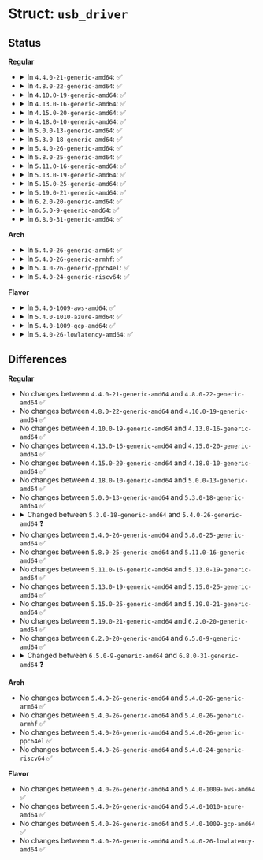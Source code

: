 # Struct: <code>usb_driver</code>

## Status
<b>Regular</b>
<ul>
<li>
<details>
<summary>In <code>4.4.0-21-generic-amd64</code>: ✅</summary>

```c
struct usb_driver {
    const char * name;
    int (*)(struct usb_interface *, const struct usb_device_id *) probe;
    void (*)(struct usb_interface *) disconnect;
    int (*)(struct usb_interface *, unsigned int, void *) unlocked_ioctl;
    int (*)(struct usb_interface *, pm_message_t) suspend;
    int (*)(struct usb_interface *) resume;
    int (*)(struct usb_interface *) reset_resume;
    int (*)(struct usb_interface *) pre_reset;
    int (*)(struct usb_interface *) post_reset;
    const struct usb_device_id * id_table;
    struct usb_dynids dynids;
    struct usbdrv_wrap drvwrap;
    unsigned int no_dynamic_id;
    unsigned int supports_autosuspend;
    unsigned int disable_hub_initiated_lpm;
    unsigned int soft_unbind;
}
```
</details>
</li>
<li>
<details>
<summary>In <code>4.8.0-22-generic-amd64</code>: ✅</summary>

```c
struct usb_driver {
    const char * name;
    int (*)(struct usb_interface *, const struct usb_device_id *) probe;
    void (*)(struct usb_interface *) disconnect;
    int (*)(struct usb_interface *, unsigned int, void *) unlocked_ioctl;
    int (*)(struct usb_interface *, pm_message_t) suspend;
    int (*)(struct usb_interface *) resume;
    int (*)(struct usb_interface *) reset_resume;
    int (*)(struct usb_interface *) pre_reset;
    int (*)(struct usb_interface *) post_reset;
    const struct usb_device_id * id_table;
    struct usb_dynids dynids;
    struct usbdrv_wrap drvwrap;
    unsigned int no_dynamic_id;
    unsigned int supports_autosuspend;
    unsigned int disable_hub_initiated_lpm;
    unsigned int soft_unbind;
}
```
</details>
</li>
<li>
<details>
<summary>In <code>4.10.0-19-generic-amd64</code>: ✅</summary>

```c
struct usb_driver {
    const char * name;
    int (*)(struct usb_interface *, const struct usb_device_id *) probe;
    void (*)(struct usb_interface *) disconnect;
    int (*)(struct usb_interface *, unsigned int, void *) unlocked_ioctl;
    int (*)(struct usb_interface *, pm_message_t) suspend;
    int (*)(struct usb_interface *) resume;
    int (*)(struct usb_interface *) reset_resume;
    int (*)(struct usb_interface *) pre_reset;
    int (*)(struct usb_interface *) post_reset;
    const struct usb_device_id * id_table;
    struct usb_dynids dynids;
    struct usbdrv_wrap drvwrap;
    unsigned int no_dynamic_id;
    unsigned int supports_autosuspend;
    unsigned int disable_hub_initiated_lpm;
    unsigned int soft_unbind;
}
```
</details>
</li>
<li>
<details>
<summary>In <code>4.13.0-16-generic-amd64</code>: ✅</summary>

```c
struct usb_driver {
    const char * name;
    int (*)(struct usb_interface *, const struct usb_device_id *) probe;
    void (*)(struct usb_interface *) disconnect;
    int (*)(struct usb_interface *, unsigned int, void *) unlocked_ioctl;
    int (*)(struct usb_interface *, pm_message_t) suspend;
    int (*)(struct usb_interface *) resume;
    int (*)(struct usb_interface *) reset_resume;
    int (*)(struct usb_interface *) pre_reset;
    int (*)(struct usb_interface *) post_reset;
    const struct usb_device_id * id_table;
    struct usb_dynids dynids;
    struct usbdrv_wrap drvwrap;
    unsigned int no_dynamic_id;
    unsigned int supports_autosuspend;
    unsigned int disable_hub_initiated_lpm;
    unsigned int soft_unbind;
}
```
</details>
</li>
<li>
<details>
<summary>In <code>4.15.0-20-generic-amd64</code>: ✅</summary>

```c
struct usb_driver {
    const char * name;
    int (*)(struct usb_interface *, const struct usb_device_id *) probe;
    void (*)(struct usb_interface *) disconnect;
    int (*)(struct usb_interface *, unsigned int, void *) unlocked_ioctl;
    int (*)(struct usb_interface *, pm_message_t) suspend;
    int (*)(struct usb_interface *) resume;
    int (*)(struct usb_interface *) reset_resume;
    int (*)(struct usb_interface *) pre_reset;
    int (*)(struct usb_interface *) post_reset;
    const struct usb_device_id * id_table;
    struct usb_dynids dynids;
    struct usbdrv_wrap drvwrap;
    unsigned int no_dynamic_id;
    unsigned int supports_autosuspend;
    unsigned int disable_hub_initiated_lpm;
    unsigned int soft_unbind;
}
```
</details>
</li>
<li>
<details>
<summary>In <code>4.18.0-10-generic-amd64</code>: ✅</summary>

```c
struct usb_driver {
    const char * name;
    int (*)(struct usb_interface *, const struct usb_device_id *) probe;
    void (*)(struct usb_interface *) disconnect;
    int (*)(struct usb_interface *, unsigned int, void *) unlocked_ioctl;
    int (*)(struct usb_interface *, pm_message_t) suspend;
    int (*)(struct usb_interface *) resume;
    int (*)(struct usb_interface *) reset_resume;
    int (*)(struct usb_interface *) pre_reset;
    int (*)(struct usb_interface *) post_reset;
    const struct usb_device_id * id_table;
    struct usb_dynids dynids;
    struct usbdrv_wrap drvwrap;
    unsigned int no_dynamic_id;
    unsigned int supports_autosuspend;
    unsigned int disable_hub_initiated_lpm;
    unsigned int soft_unbind;
}
```
</details>
</li>
<li>
<details>
<summary>In <code>5.0.0-13-generic-amd64</code>: ✅</summary>

```c
struct usb_driver {
    const char * name;
    int (*)(struct usb_interface *, const struct usb_device_id *) probe;
    void (*)(struct usb_interface *) disconnect;
    int (*)(struct usb_interface *, unsigned int, void *) unlocked_ioctl;
    int (*)(struct usb_interface *, pm_message_t) suspend;
    int (*)(struct usb_interface *) resume;
    int (*)(struct usb_interface *) reset_resume;
    int (*)(struct usb_interface *) pre_reset;
    int (*)(struct usb_interface *) post_reset;
    const struct usb_device_id * id_table;
    struct usb_dynids dynids;
    struct usbdrv_wrap drvwrap;
    unsigned int no_dynamic_id;
    unsigned int supports_autosuspend;
    unsigned int disable_hub_initiated_lpm;
    unsigned int soft_unbind;
}
```
</details>
</li>
<li>
<details>
<summary>In <code>5.3.0-18-generic-amd64</code>: ✅</summary>

```c
struct usb_driver {
    const char * name;
    int (*)(struct usb_interface *, const struct usb_device_id *) probe;
    void (*)(struct usb_interface *) disconnect;
    int (*)(struct usb_interface *, unsigned int, void *) unlocked_ioctl;
    int (*)(struct usb_interface *, pm_message_t) suspend;
    int (*)(struct usb_interface *) resume;
    int (*)(struct usb_interface *) reset_resume;
    int (*)(struct usb_interface *) pre_reset;
    int (*)(struct usb_interface *) post_reset;
    const struct usb_device_id * id_table;
    struct usb_dynids dynids;
    struct usbdrv_wrap drvwrap;
    unsigned int no_dynamic_id;
    unsigned int supports_autosuspend;
    unsigned int disable_hub_initiated_lpm;
    unsigned int soft_unbind;
}
```
</details>
</li>
<li>
<details>
<summary>In <code>5.4.0-26-generic-amd64</code>: ✅</summary>

```c
struct usb_driver {
    const char * name;
    int (*)(struct usb_interface *, const struct usb_device_id *) probe;
    void (*)(struct usb_interface *) disconnect;
    int (*)(struct usb_interface *, unsigned int, void *) unlocked_ioctl;
    int (*)(struct usb_interface *, pm_message_t) suspend;
    int (*)(struct usb_interface *) resume;
    int (*)(struct usb_interface *) reset_resume;
    int (*)(struct usb_interface *) pre_reset;
    int (*)(struct usb_interface *) post_reset;
    const struct usb_device_id * id_table;
    const struct attribute_group * * dev_groups;
    struct usb_dynids dynids;
    struct usbdrv_wrap drvwrap;
    unsigned int no_dynamic_id;
    unsigned int supports_autosuspend;
    unsigned int disable_hub_initiated_lpm;
    unsigned int soft_unbind;
}
```
</details>
</li>
<li>
<details>
<summary>In <code>5.8.0-25-generic-amd64</code>: ✅</summary>

```c
struct usb_driver {
    const char * name;
    int (*)(struct usb_interface *, const struct usb_device_id *) probe;
    void (*)(struct usb_interface *) disconnect;
    int (*)(struct usb_interface *, unsigned int, void *) unlocked_ioctl;
    int (*)(struct usb_interface *, pm_message_t) suspend;
    int (*)(struct usb_interface *) resume;
    int (*)(struct usb_interface *) reset_resume;
    int (*)(struct usb_interface *) pre_reset;
    int (*)(struct usb_interface *) post_reset;
    const struct usb_device_id * id_table;
    const struct attribute_group * * dev_groups;
    struct usb_dynids dynids;
    struct usbdrv_wrap drvwrap;
    unsigned int no_dynamic_id;
    unsigned int supports_autosuspend;
    unsigned int disable_hub_initiated_lpm;
    unsigned int soft_unbind;
}
```
</details>
</li>
<li>
<details>
<summary>In <code>5.11.0-16-generic-amd64</code>: ✅</summary>

```c
struct usb_driver {
    const char * name;
    int (*)(struct usb_interface *, const struct usb_device_id *) probe;
    void (*)(struct usb_interface *) disconnect;
    int (*)(struct usb_interface *, unsigned int, void *) unlocked_ioctl;
    int (*)(struct usb_interface *, pm_message_t) suspend;
    int (*)(struct usb_interface *) resume;
    int (*)(struct usb_interface *) reset_resume;
    int (*)(struct usb_interface *) pre_reset;
    int (*)(struct usb_interface *) post_reset;
    const struct usb_device_id * id_table;
    const struct attribute_group * * dev_groups;
    struct usb_dynids dynids;
    struct usbdrv_wrap drvwrap;
    unsigned int no_dynamic_id;
    unsigned int supports_autosuspend;
    unsigned int disable_hub_initiated_lpm;
    unsigned int soft_unbind;
}
```
</details>
</li>
<li>
<details>
<summary>In <code>5.13.0-19-generic-amd64</code>: ✅</summary>

```c
struct usb_driver {
    const char * name;
    int (*)(struct usb_interface *, const struct usb_device_id *) probe;
    void (*)(struct usb_interface *) disconnect;
    int (*)(struct usb_interface *, unsigned int, void *) unlocked_ioctl;
    int (*)(struct usb_interface *, pm_message_t) suspend;
    int (*)(struct usb_interface *) resume;
    int (*)(struct usb_interface *) reset_resume;
    int (*)(struct usb_interface *) pre_reset;
    int (*)(struct usb_interface *) post_reset;
    const struct usb_device_id * id_table;
    const struct attribute_group * * dev_groups;
    struct usb_dynids dynids;
    struct usbdrv_wrap drvwrap;
    unsigned int no_dynamic_id;
    unsigned int supports_autosuspend;
    unsigned int disable_hub_initiated_lpm;
    unsigned int soft_unbind;
}
```
</details>
</li>
<li>
<details>
<summary>In <code>5.15.0-25-generic-amd64</code>: ✅</summary>

```c
struct usb_driver {
    const char * name;
    int (*)(struct usb_interface *, const struct usb_device_id *) probe;
    void (*)(struct usb_interface *) disconnect;
    int (*)(struct usb_interface *, unsigned int, void *) unlocked_ioctl;
    int (*)(struct usb_interface *, pm_message_t) suspend;
    int (*)(struct usb_interface *) resume;
    int (*)(struct usb_interface *) reset_resume;
    int (*)(struct usb_interface *) pre_reset;
    int (*)(struct usb_interface *) post_reset;
    const struct usb_device_id * id_table;
    const struct attribute_group * * dev_groups;
    struct usb_dynids dynids;
    struct usbdrv_wrap drvwrap;
    unsigned int no_dynamic_id;
    unsigned int supports_autosuspend;
    unsigned int disable_hub_initiated_lpm;
    unsigned int soft_unbind;
}
```
</details>
</li>
<li>
<details>
<summary>In <code>5.19.0-21-generic-amd64</code>: ✅</summary>

```c
struct usb_driver {
    const char * name;
    int (*)(struct usb_interface *, const struct usb_device_id *) probe;
    void (*)(struct usb_interface *) disconnect;
    int (*)(struct usb_interface *, unsigned int, void *) unlocked_ioctl;
    int (*)(struct usb_interface *, pm_message_t) suspend;
    int (*)(struct usb_interface *) resume;
    int (*)(struct usb_interface *) reset_resume;
    int (*)(struct usb_interface *) pre_reset;
    int (*)(struct usb_interface *) post_reset;
    const struct usb_device_id * id_table;
    const struct attribute_group * * dev_groups;
    struct usb_dynids dynids;
    struct usbdrv_wrap drvwrap;
    unsigned int no_dynamic_id;
    unsigned int supports_autosuspend;
    unsigned int disable_hub_initiated_lpm;
    unsigned int soft_unbind;
}
```
</details>
</li>
<li>
<details>
<summary>In <code>6.2.0-20-generic-amd64</code>: ✅</summary>

```c
struct usb_driver {
    const char * name;
    int (*)(struct usb_interface *, const struct usb_device_id *) probe;
    void (*)(struct usb_interface *) disconnect;
    int (*)(struct usb_interface *, unsigned int, void *) unlocked_ioctl;
    int (*)(struct usb_interface *, pm_message_t) suspend;
    int (*)(struct usb_interface *) resume;
    int (*)(struct usb_interface *) reset_resume;
    int (*)(struct usb_interface *) pre_reset;
    int (*)(struct usb_interface *) post_reset;
    const struct usb_device_id * id_table;
    const struct attribute_group * * dev_groups;
    struct usb_dynids dynids;
    struct usbdrv_wrap drvwrap;
    unsigned int no_dynamic_id;
    unsigned int supports_autosuspend;
    unsigned int disable_hub_initiated_lpm;
    unsigned int soft_unbind;
}
```
</details>
</li>
<li>
<details>
<summary>In <code>6.5.0-9-generic-amd64</code>: ✅</summary>

```c
struct usb_driver {
    const char * name;
    int (*)(struct usb_interface *, const struct usb_device_id *) probe;
    void (*)(struct usb_interface *) disconnect;
    int (*)(struct usb_interface *, unsigned int, void *) unlocked_ioctl;
    int (*)(struct usb_interface *, pm_message_t) suspend;
    int (*)(struct usb_interface *) resume;
    int (*)(struct usb_interface *) reset_resume;
    int (*)(struct usb_interface *) pre_reset;
    int (*)(struct usb_interface *) post_reset;
    const struct usb_device_id * id_table;
    const struct attribute_group * * dev_groups;
    struct usb_dynids dynids;
    struct usbdrv_wrap drvwrap;
    unsigned int no_dynamic_id;
    unsigned int supports_autosuspend;
    unsigned int disable_hub_initiated_lpm;
    unsigned int soft_unbind;
}
```
</details>
</li>
<li>
<details>
<summary>In <code>6.8.0-31-generic-amd64</code>: ✅</summary>

```c
struct usb_driver {
    const char * name;
    int (*)(struct usb_interface *, const struct usb_device_id *) probe;
    void (*)(struct usb_interface *) disconnect;
    int (*)(struct usb_interface *, unsigned int, void *) unlocked_ioctl;
    int (*)(struct usb_interface *, pm_message_t) suspend;
    int (*)(struct usb_interface *) resume;
    int (*)(struct usb_interface *) reset_resume;
    int (*)(struct usb_interface *) pre_reset;
    int (*)(struct usb_interface *) post_reset;
    const struct usb_device_id * id_table;
    const struct attribute_group * * dev_groups;
    struct usb_dynids dynids;
    struct device_driver driver;
    unsigned int no_dynamic_id;
    unsigned int supports_autosuspend;
    unsigned int disable_hub_initiated_lpm;
    unsigned int soft_unbind;
}
```
</details>
</li>
</ul>
<b>Arch</b>
<ul>
<li>
<details>
<summary>In <code>5.4.0-26-generic-arm64</code>: ✅</summary>

```c
struct usb_driver {
    const char * name;
    int (*)(struct usb_interface *, const struct usb_device_id *) probe;
    void (*)(struct usb_interface *) disconnect;
    int (*)(struct usb_interface *, unsigned int, void *) unlocked_ioctl;
    int (*)(struct usb_interface *, pm_message_t) suspend;
    int (*)(struct usb_interface *) resume;
    int (*)(struct usb_interface *) reset_resume;
    int (*)(struct usb_interface *) pre_reset;
    int (*)(struct usb_interface *) post_reset;
    const struct usb_device_id * id_table;
    const struct attribute_group * * dev_groups;
    struct usb_dynids dynids;
    struct usbdrv_wrap drvwrap;
    unsigned int no_dynamic_id;
    unsigned int supports_autosuspend;
    unsigned int disable_hub_initiated_lpm;
    unsigned int soft_unbind;
}
```
</details>
</li>
<li>
<details>
<summary>In <code>5.4.0-26-generic-armhf</code>: ✅</summary>

```c
struct usb_driver {
    const char * name;
    int (*)(struct usb_interface *, const struct usb_device_id *) probe;
    void (*)(struct usb_interface *) disconnect;
    int (*)(struct usb_interface *, unsigned int, void *) unlocked_ioctl;
    int (*)(struct usb_interface *, pm_message_t) suspend;
    int (*)(struct usb_interface *) resume;
    int (*)(struct usb_interface *) reset_resume;
    int (*)(struct usb_interface *) pre_reset;
    int (*)(struct usb_interface *) post_reset;
    const struct usb_device_id * id_table;
    const struct attribute_group * * dev_groups;
    struct usb_dynids dynids;
    struct usbdrv_wrap drvwrap;
    unsigned int no_dynamic_id;
    unsigned int supports_autosuspend;
    unsigned int disable_hub_initiated_lpm;
    unsigned int soft_unbind;
}
```
</details>
</li>
<li>
<details>
<summary>In <code>5.4.0-26-generic-ppc64el</code>: ✅</summary>

```c
struct usb_driver {
    const char * name;
    int (*)(struct usb_interface *, const struct usb_device_id *) probe;
    void (*)(struct usb_interface *) disconnect;
    int (*)(struct usb_interface *, unsigned int, void *) unlocked_ioctl;
    int (*)(struct usb_interface *, pm_message_t) suspend;
    int (*)(struct usb_interface *) resume;
    int (*)(struct usb_interface *) reset_resume;
    int (*)(struct usb_interface *) pre_reset;
    int (*)(struct usb_interface *) post_reset;
    const struct usb_device_id * id_table;
    const struct attribute_group * * dev_groups;
    struct usb_dynids dynids;
    struct usbdrv_wrap drvwrap;
    unsigned int no_dynamic_id;
    unsigned int supports_autosuspend;
    unsigned int disable_hub_initiated_lpm;
    unsigned int soft_unbind;
}
```
</details>
</li>
<li>
<details>
<summary>In <code>5.4.0-24-generic-riscv64</code>: ✅</summary>

```c
struct usb_driver {
    const char * name;
    int (*)(struct usb_interface *, const struct usb_device_id *) probe;
    void (*)(struct usb_interface *) disconnect;
    int (*)(struct usb_interface *, unsigned int, void *) unlocked_ioctl;
    int (*)(struct usb_interface *, pm_message_t) suspend;
    int (*)(struct usb_interface *) resume;
    int (*)(struct usb_interface *) reset_resume;
    int (*)(struct usb_interface *) pre_reset;
    int (*)(struct usb_interface *) post_reset;
    const struct usb_device_id * id_table;
    const struct attribute_group * * dev_groups;
    struct usb_dynids dynids;
    struct usbdrv_wrap drvwrap;
    unsigned int no_dynamic_id;
    unsigned int supports_autosuspend;
    unsigned int disable_hub_initiated_lpm;
    unsigned int soft_unbind;
}
```
</details>
</li>
</ul>
<b>Flavor</b>
<ul>
<li>
<details>
<summary>In <code>5.4.0-1009-aws-amd64</code>: ✅</summary>

```c
struct usb_driver {
    const char * name;
    int (*)(struct usb_interface *, const struct usb_device_id *) probe;
    void (*)(struct usb_interface *) disconnect;
    int (*)(struct usb_interface *, unsigned int, void *) unlocked_ioctl;
    int (*)(struct usb_interface *, pm_message_t) suspend;
    int (*)(struct usb_interface *) resume;
    int (*)(struct usb_interface *) reset_resume;
    int (*)(struct usb_interface *) pre_reset;
    int (*)(struct usb_interface *) post_reset;
    const struct usb_device_id * id_table;
    const struct attribute_group * * dev_groups;
    struct usb_dynids dynids;
    struct usbdrv_wrap drvwrap;
    unsigned int no_dynamic_id;
    unsigned int supports_autosuspend;
    unsigned int disable_hub_initiated_lpm;
    unsigned int soft_unbind;
}
```
</details>
</li>
<li>
<details>
<summary>In <code>5.4.0-1010-azure-amd64</code>: ✅</summary>

```c
struct usb_driver {
    const char * name;
    int (*)(struct usb_interface *, const struct usb_device_id *) probe;
    void (*)(struct usb_interface *) disconnect;
    int (*)(struct usb_interface *, unsigned int, void *) unlocked_ioctl;
    int (*)(struct usb_interface *, pm_message_t) suspend;
    int (*)(struct usb_interface *) resume;
    int (*)(struct usb_interface *) reset_resume;
    int (*)(struct usb_interface *) pre_reset;
    int (*)(struct usb_interface *) post_reset;
    const struct usb_device_id * id_table;
    const struct attribute_group * * dev_groups;
    struct usb_dynids dynids;
    struct usbdrv_wrap drvwrap;
    unsigned int no_dynamic_id;
    unsigned int supports_autosuspend;
    unsigned int disable_hub_initiated_lpm;
    unsigned int soft_unbind;
}
```
</details>
</li>
<li>
<details>
<summary>In <code>5.4.0-1009-gcp-amd64</code>: ✅</summary>

```c
struct usb_driver {
    const char * name;
    int (*)(struct usb_interface *, const struct usb_device_id *) probe;
    void (*)(struct usb_interface *) disconnect;
    int (*)(struct usb_interface *, unsigned int, void *) unlocked_ioctl;
    int (*)(struct usb_interface *, pm_message_t) suspend;
    int (*)(struct usb_interface *) resume;
    int (*)(struct usb_interface *) reset_resume;
    int (*)(struct usb_interface *) pre_reset;
    int (*)(struct usb_interface *) post_reset;
    const struct usb_device_id * id_table;
    const struct attribute_group * * dev_groups;
    struct usb_dynids dynids;
    struct usbdrv_wrap drvwrap;
    unsigned int no_dynamic_id;
    unsigned int supports_autosuspend;
    unsigned int disable_hub_initiated_lpm;
    unsigned int soft_unbind;
}
```
</details>
</li>
<li>
<details>
<summary>In <code>5.4.0-26-lowlatency-amd64</code>: ✅</summary>

```c
struct usb_driver {
    const char * name;
    int (*)(struct usb_interface *, const struct usb_device_id *) probe;
    void (*)(struct usb_interface *) disconnect;
    int (*)(struct usb_interface *, unsigned int, void *) unlocked_ioctl;
    int (*)(struct usb_interface *, pm_message_t) suspend;
    int (*)(struct usb_interface *) resume;
    int (*)(struct usb_interface *) reset_resume;
    int (*)(struct usb_interface *) pre_reset;
    int (*)(struct usb_interface *) post_reset;
    const struct usb_device_id * id_table;
    const struct attribute_group * * dev_groups;
    struct usb_dynids dynids;
    struct usbdrv_wrap drvwrap;
    unsigned int no_dynamic_id;
    unsigned int supports_autosuspend;
    unsigned int disable_hub_initiated_lpm;
    unsigned int soft_unbind;
}
```
</details>
</li>
</ul>

## Differences
<b>Regular</b>
<ul>
<li>
No changes between <code>4.4.0-21-generic-amd64</code> and <code>4.8.0-22-generic-amd64</code> ✅
</li>
<li>
No changes between <code>4.8.0-22-generic-amd64</code> and <code>4.10.0-19-generic-amd64</code> ✅
</li>
<li>
No changes between <code>4.10.0-19-generic-amd64</code> and <code>4.13.0-16-generic-amd64</code> ✅
</li>
<li>
No changes between <code>4.13.0-16-generic-amd64</code> and <code>4.15.0-20-generic-amd64</code> ✅
</li>
<li>
No changes between <code>4.15.0-20-generic-amd64</code> and <code>4.18.0-10-generic-amd64</code> ✅
</li>
<li>
No changes between <code>4.18.0-10-generic-amd64</code> and <code>5.0.0-13-generic-amd64</code> ✅
</li>
<li>
No changes between <code>5.0.0-13-generic-amd64</code> and <code>5.3.0-18-generic-amd64</code> ✅
</li>
<li>
<details>
<summary>Changed between <code>5.3.0-18-generic-amd64</code> and <code>5.4.0-26-generic-amd64</code> ❓</summary>
<ul>
<li>
<b>Field added. </b>
<code>const struct attribute_group * * dev_groups</code>
</li>
</ul>
</details>
</li>
<li>
No changes between <code>5.4.0-26-generic-amd64</code> and <code>5.8.0-25-generic-amd64</code> ✅
</li>
<li>
No changes between <code>5.8.0-25-generic-amd64</code> and <code>5.11.0-16-generic-amd64</code> ✅
</li>
<li>
No changes between <code>5.11.0-16-generic-amd64</code> and <code>5.13.0-19-generic-amd64</code> ✅
</li>
<li>
No changes between <code>5.13.0-19-generic-amd64</code> and <code>5.15.0-25-generic-amd64</code> ✅
</li>
<li>
No changes between <code>5.15.0-25-generic-amd64</code> and <code>5.19.0-21-generic-amd64</code> ✅
</li>
<li>
No changes between <code>5.19.0-21-generic-amd64</code> and <code>6.2.0-20-generic-amd64</code> ✅
</li>
<li>
No changes between <code>6.2.0-20-generic-amd64</code> and <code>6.5.0-9-generic-amd64</code> ✅
</li>
<li>
<details>
<summary>Changed between <code>6.5.0-9-generic-amd64</code> and <code>6.8.0-31-generic-amd64</code> ❓</summary>
<ul>
<li>
<b>Field added. </b>
<code>struct device_driver driver</code>
</li>
<li>
<b>Field removed. </b>
<code>struct usbdrv_wrap drvwrap</code>
</li>
</ul>
</details>
</li>
</ul>
<b>Arch</b>
<ul>
<li>
No changes between <code>5.4.0-26-generic-amd64</code> and <code>5.4.0-26-generic-arm64</code> ✅
</li>
<li>
No changes between <code>5.4.0-26-generic-amd64</code> and <code>5.4.0-26-generic-armhf</code> ✅
</li>
<li>
No changes between <code>5.4.0-26-generic-amd64</code> and <code>5.4.0-26-generic-ppc64el</code> ✅
</li>
<li>
No changes between <code>5.4.0-26-generic-amd64</code> and <code>5.4.0-24-generic-riscv64</code> ✅
</li>
</ul>
<b>Flavor</b>
<ul>
<li>
No changes between <code>5.4.0-26-generic-amd64</code> and <code>5.4.0-1009-aws-amd64</code> ✅
</li>
<li>
No changes between <code>5.4.0-26-generic-amd64</code> and <code>5.4.0-1010-azure-amd64</code> ✅
</li>
<li>
No changes between <code>5.4.0-26-generic-amd64</code> and <code>5.4.0-1009-gcp-amd64</code> ✅
</li>
<li>
No changes between <code>5.4.0-26-generic-amd64</code> and <code>5.4.0-26-lowlatency-amd64</code> ✅
</li>
</ul>
